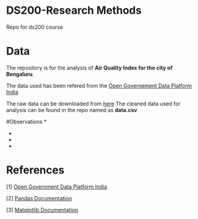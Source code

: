 # DS200-Research Methods
Repo for ds200 course


# Data
The repository is for the analysis of <b>Air Quality Index for the city of Bengaluru</b>.

The data used has been refered from the [Open Governement Data Platform India](https://data.gov.in/)

The raw data can be downloaded from [here](https://smartcities.data.gov.in/catalog/environmentbengaluru?filters%5Bfield_catalog_reference%5D=2912669&format=json&offset=0&limit=9&sort%5Bcreated%5D=desc)
The cleaned data used for analysis can be found in the repo named as <b> data.csv </b>


#Observations
*

*

*

*

# References
\[1\] [Open Government Data Platform India](https://data.gov.in/)

\[2\] [Pandas Documentation]()

\[3\] [Matplotlib Documentation]()